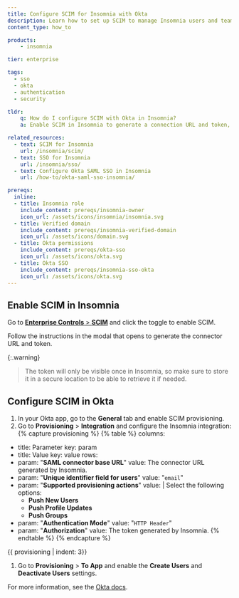 ```yaml
---
title: Configure SCIM for Insomnia with Okta
description: Learn how to set up SCIM to manage Insomnia users and teams with Okta.
content_type: how_to

products:
    - insomnia

tier: enterprise

tags:
  - sso
  - okta
  - authentication
  - security

tldr:
    q: How do I configure SCIM with Okta in Insomnia?
    a: Enable SCIM in Insomnia to generate a connection URL and token, then configure your Okta SAML application to enable SCIM provisioning and use the URL and token generated to integrate with Insomnia.

related_resources:
  - text: SCIM for Insomnia
    url: /insomnia/scim/
  - text: SSO for Insomnia
    url: /insomnia/sso/
  - text: Configure Okta SAML SSO in Insomnia
    url: /how-to/okta-saml-sso-insomnia/

prereqs:
  inline:
  - title: Insomnia role
    include_content: prereqs/insomnia-owner
    icon_url: /assets/icons/insomnia/insomnia.svg
  - title: Verified domain
    include_content: prereqs/insomnia-verified-domain
    icon_url: /assets/icons/domain.svg
  - title: Okta permissions
    include_content: prereqs/okta-sso
    icon_url: /assets/icons/okta.svg
  - title: Okta SSO
    include_content: prereqs/insomnia-sso-okta
    icon_url: /assets/icons/okta.svg
---
```


## Enable SCIM in Insomnia

Go to [**Enterprise Controls** > **SCIM**](https://app.insomnia.rest/app/enterprise/scim) and click the toggle to enable SCIM.

Follow the instructions in the modal that opens to generate the connector URL and token.

{:.warning}
> The token will only be visible once in Insomnia, so make sure to store it in a secure location to be able to retrieve it if needed.

## Configure SCIM in Okta

1. In your Okta app, go to the **General** tab and enable SCIM provisioning.
1. Go to **Provisioning** > **Integration** and configure the Insomnia integration:
{% capture provisioning %}
{% table %}
columns:
  - title: Parameter
    key: param
  - title: Value
    key: value
rows:
  - param: "**SAML connector base URL**"
    value: The connector URL generated by Insomnia.
  - param: "**Unique identifier field for users**"
    value: "`email`"
  - param: "**Supported provisioning actions**"
    value: |
      Select the following options:
      * **Push New Users**
      * **Push Profile Updates**
      * **Push Groups**
  - param: "**Authentication Mode**"
    value: "`HTTP Header`"
  - param: "**Authorization**"
    value: The token generated by Insomnia.
{% endtable %}
{% endcapture %}

{{ provisioning | indent: 3}}
1. Go to **Provisioning** > **To App** and enable the **Create Users** and **Deactivate Users** settings.


For more information, see the [Okta docs](https://help.okta.com/en-us/content/topics/apps/apps_app_integration_wizard_scim.htm).


